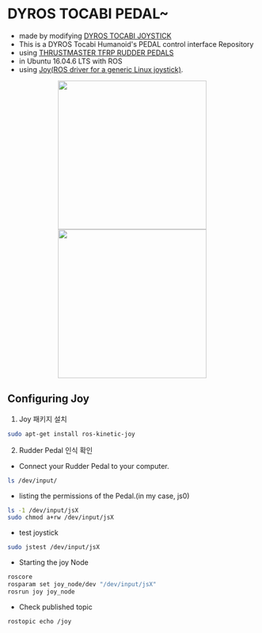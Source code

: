 # DYROS TOCABI PEDAL~

* made by modifying [DYROS TOCABI JOYSTICK](https://github.com/Hokyun-Lee/dyros_tocabi_joystick)
* This is a DYROS Tocabi Humanoid's PEDAL control interface Repository
* using [THRUSTMASTER TFRP RUDDER PEDALS](http://www.thrustmaster.com/ko_KR/press/thrustmaster-tfrp-rudder-pedals-smart)
* in Ubuntu 16.04.6 LTS with ROS <br>
* using [Joy(ROS driver for a generic Linux joystick)](http://wiki.ros.org/joy).

<p align="center"><img src="https://user-images.githubusercontent.com/68094299/89493148-6b439180-d7ee-11ea-8457-ba2b5c2ff1b0.png" height="300"><img src="https://user-images.githubusercontent.com/68094299/89492962-db9de300-d7ed-11ea-8901-9ee6053f3ca9.png" height="300">

## Configuring Joy ##
1. Joy 패키지 설치
```sh
sudo apt-get install ros-kinetic-joy
```

2. Rudder Pedal 인식 확인
* Connect your Rudder Pedal to your computer.
```sh
ls /dev/input/
```

* listing the permissions of the Pedal.(in my case, js0)
```sh
ls -1 /dev/input/jsX
sudo chmod a+rw /dev/input/jsX
```

* test joystick
```sh
sudo jstest /dev/input/jsX
```

* Starting the joy Node
```sh
roscore
rosparam set joy_node/dev "/dev/input/jsX"
rosrun joy joy_node
```
* Check published topic
```sh
rostopic echo /joy
```

